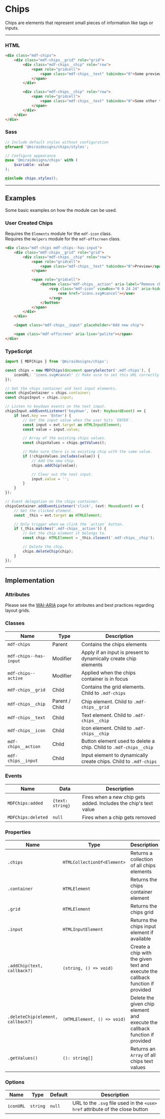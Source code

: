 # Chips

Chips are elements that represent small pieces of information like tags or inputs.

---

### HTML

```html
<div class="mdf-chips">
    <div class="mdf-chips__grid" role="grid">   
        <div class="mdf-chips__chip" role="row">
            <span role="gridcell">
                <span class="mdf-chips__text" tabindex="0">Some preview text</span>
            </span>
        </div>

        <div class="mdf-chips__chip" role="row">
            <span role="gridcell">
                <span class="mdf-chips__text" tabindex="0">Some other text</span>
            </span>
        </div>
    </div>
</div>
```

### Sass

```scss
// Include default styles without configuration
@forward '@miraidesigns/chips/styles';
```

```scss
// Configure appearance
@use '@miraidesigns/chips' with (
    $variable: value
);

@include chips.styles();
```

---

## Examples

Some basic examples on how the module can be used.

### User Created Chips

Requires the `Elements` module for the `mdf-icon` class.\
Requires the `Helpers` module for the `mdf-offscreen` class.

```html
<div class="mdf-chips mdf-chips--has-input">
    <div class="mdf-chips__grid" role="grid">   
        <div class="mdf-chips__chip" role="row">
            <span role="gridcell">
                <span class="mdf-chips__text" tabindex="0">Preview</span>
            </span>

            <span role="gridcell">
                <button class="mdf-chips__action" aria-label="Remove chip">
                    <svg class="mdf-icon" viewBox="0 0 24 24" aria-hidden="true">
                        <use href="icons.svg#cancel"></use>
                    </svg>
                </button>
            </span>
        </div>
    </div>

    <input class="mdf-chips__input" placeholder="Add new chip">

    <span class="mdf-offscreen" aria-live="polite"></span>
</div>
```

### TypeScript

```ts
import { MDFChips } from '@miraidesigns/chips';

const chips = new MDFChips(document.querySelector('.mdf-chips'), {
    iconURL: 'icons.svg#cancel' // Make sure to set this URL correctly
});

// Get the chips container and text input elements.
const chipsContainer = chips.container;
const chipsInput = chips.input;

// Listen to keydown events on the text input.
chipsInput.addEventListener('keydown', (evt: KeyboardEvent) => {
    if (evt.key === 'Enter') {
        // Get the input value when the user hits `ENTER`.
        const input = evt.target as HTMLInputElement;
        const value = input.value;

        // Array of the existing chips values.
        const chipsValues = chips.getValues();

        // Make sure there is no existing chip with the same value.
        if (!chipsValues.includes(value)) {
            // Add the new chip.
            chips.addChip(value);

            // Clear out the text input.
            input.value = '';
        }
    }
});

// Event delegation on the chips container.
chipsContainer.addEventListener('click', (evt: MouseEvent) => {
    // Get the clicked element.
    const _this = evt.target as HTMLElement;

    // Only trigger when we click the `action` button.
    if (_this.matches('.mdf-chips__action')) {
        // Get the chip element it belongs to.
        const chip: HTMLElement = _this.closest('.mdf-chips__chip');

        // Delete the chip.
        chips.deleteChip(chip);
    }
});
```

---

## Implementation

### Attributes

Please see the [WAI-ARIA](https://www.w3.org/TR/wai-aria-practices-1.1/examples/grid/LayoutGrids.html) page for attributes and best practices regarding layout grids.

### Classes

| Name                   | Type           | Description                                                       |
| ---------------------- | -------------- | ----------------------------------------------------------------- |
| `mdf-chips`            | Parent         | Contains the chips elements                                       |
| `mdf-chips--has-input` | Modifier       | Apply if an input is present to dynamically create chip elements  |
| `mdf-chips--active`    | Modifier       | Applied when the chips container is in focus                      |
| `mdf-chips__grid`      | Child          | Contains the grid elements. Child to `.mdf-chips`                 |
| `mdf-chips__chip`      | Parent / Child | Chip element. Child to `.mdf-chips__grid`                         |
| `mdf-chips__text`      | Child          | Text element. Child to `.mdf-chips__chip`                         |
| `mdf-chips__icon`      | Child          | Icon element. Child to `.mdf-chips__chip`                         |
| `mdf-chips__action`    | Child          | Button element used to delete a chip. Child to `.mdf-chips__chip` |
| `mdf-chips__input`     | Child          | Input element to dynamically create chips. Child to `.mdf-chips`  |

### Events

| Name               | Data             | Description                                                      |
| ------------------ | ---------------- | ---------------------------------------------------------------- |
| `MDFChips:added`   | `{text: string}` | Fires when a new chip gets added. Includes the chip's text value |
| `MDFChips:deleted` | `null`           | Fires when a chip gets removed                                   |

### Properties

| Name                              | Type                        | Description                                                                     |
| --------------------------------- | --------------------------- | ------------------------------------------------------------------------------- |
| `.chips`                          | `HTMLCollectionOf<Element>` | Returns a collection of all chips elements                                      |
| `.container`                      | `HTMLElement`               | Returns the chips container element                                             |
| `.grid`                           | `HTMLElement`               | Returns the chips grid                                                          |
| `.input`                          | `HTMLInputElement`          | Returns the chips input element if available                                    |
| `.addChip(text, callback?)`       | `(string, () => void)`      | Create a chip with the given text and execute the callback function if provided |
| `.deleteChip(element, callback?)` | `(HTMLElement, () => void)` | Delete the given chip element and execute the callback function if provided     |
| `.getValues()`                    | `(): string[]`              | Returns an `Array` of all chips text values                                     |

### Options

| Name      | Type     | Default | Description                                                                     |
| --------- | -------- | ------- | ------------------------------------------------------------------------------- |
| `iconURL` | `string` | `null`  | URL to the `.svg` file used in the `<use>` `href` attribute of the close button |
